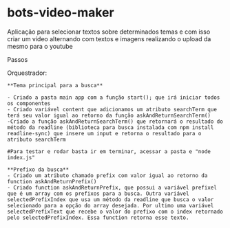 # bots-video-maker

Aplicação para selecionar textos sobre determinados temas e com isso criar um vídeo alternando com textos e imagens realizando o upload da mesmo para o youtube


Passos

Orquestrador:

    **Tema principal para a busca**

    - Criado a pasta main app com a função start(); que irá iniciar todos os componentes
    - Criado variável content que adicionamos um atributo searchTerm que terá seu valor igual ao retorno da função askAndReturnSearchTerm()
    -Criado a função askAndReturnSearchTerm() que retornará o resultado do método da readline (biblioteca para busca instalada com npm install readline-sync) que insere um input e retorna o resultado para o atributo searchTerm

    #Para testar e rodar basta ir em terminar, acessar a pasta e "node index.js"

    **Prefixo da busca**
    - Criado um atributo chamado prefix com valor igual ao retorno da function askAndReturnPrefix()
    - Criado function askAndReturnPrefix, que possui a variável prefixel que é um array com os prefixos para a busca. Outra variável selectedPrefixIndex que usa um método da readline que busca o valor selecionado para a opção do array desejada. Por ultimo uma variável selectedPrefixText que recebe o valor do prefixo com o index retornado pelo selectedPrefixIndex. Essa function retorna esse texto.

